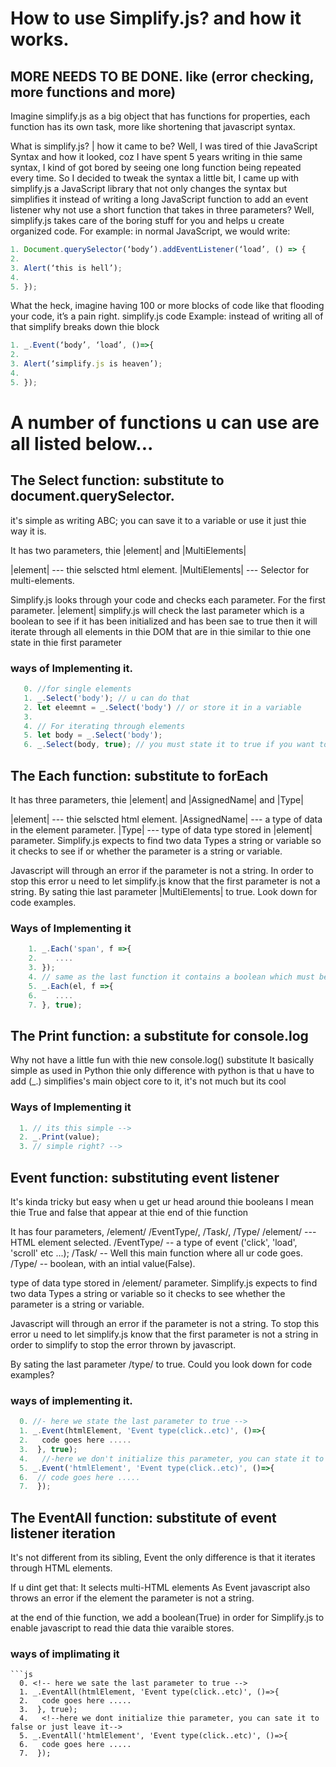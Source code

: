 <!-- 
I am Kato isa creator of simplify.js
Adress: Uganda, Kampala, Sseguku/Fort.
webste: https://katoisa256.ga.
google: katoisa256.
whatsApp: +256705207718.
I mainly use whatsApp, coz its easy for me to comunicate with people.
If you wanna become a contributer or wnna work on sme other.
Project contact methrough whatsApp ....
 -->

# How to use Simplify.js? and how it works.
## MORE NEEDS TO BE DONE. like (error checking, more functions and more)
Imagine simplify.js as a big object that has functions for properties, each function has its own task,
more like shortening that javascript syntax.

What is simplify.js? | how it came to be?
Well, I was tired of thie JavaScript Syntax and how it looked, coz I have spent 5 years writing in thie same syntax, I kind of got bored by seeing one long function being repeated every time.
So I decided to tweak the syntax a little bit, I came up with simplify.js a JavaScript library that not only changes the syntax but simplifies it instead of writing a long JavaScript function to add an event listener why not use a short function that takes in three parameters?
Well, simplify.js takes care of the boring stuff for you and helps u create organized code.
For example: in normal JavaScript, we would write:
```js  
1. Document.querySelector(‘body’).addEventListener(‘load’, () => {
2. 
3. Alert(‘this is hell’);
4. 
5. });
```
What the heck, imagine having 100 or more blocks of code like that flooding your code, it’s a pain right.
simplify.js code Example: instead of writing all of that simplify breaks down thie block

```js
1. _.Event(‘body’, ‘load’, ()=>{
2. 
3. Alert(‘simplify.js is heaven’);
4. 
5. });
```
# A number of functions u can use are all listed below...

  ## The Select function: substitute to document.querySelector. <!-- document.querySelector('body') -->
it's simple as writing ABC;
you can save it to a variable or use it just thie way it is.

It has two parameters, thie |element| and |MultiElements|

|element| --- thie selscted html element.
|MultiElements| --- Selector for multi-elements.

Simplify.js looks through your code and checks each parameter.
For the first parameter.
|element| simplify.js will check the last parameter which is 
a boolean to see if it has been initialized and has been sae to true
then it will iterate through all elements in thie DOM that are in thie similar to
thie one state in thie first parameter
     
     
   ### ways of Implementing it.
```js
   0. //for single elements
   1. _.Select('body'); // u can do that
   2. let eleemnt = _.Select('body') // or store it in a variable 
   3. 
   4. // For iterating through elements 
   5. let body = _.Select('body');
   6. _.Select(body, true); // you must state it to true if you want to select multiple elements -->
```
  ## The Each function: substitute to forEach <!-- document.querySelector('span').forEach(f =>{ ... }) -->
It has three parameters, thie |element| and |AssignedName| and |Type|

|element| --- thie selscted html element.
|AssignedName| --- a type of data in the element parameter.
|Type| --- type of data type stored in |element| parameter.
Simplify.js expects to find two data Types a string or variable 
so it checks to see if or whether the parameter is a string or variable.

Javascript will through an error if the parameter is not
a string.
In order to stop this error u need to let simplify.js know
that the first parameter is not a string.
By sating thie last parameter |MultiElements| to true.
Look down for code examples.

  ### Ways of Implementing it
  ```js
      1. _.Each('span', f =>{
      2.    ....
      3. });
      4. // same as the last function it contains a boolean which must be sate to true if the element is not a string-->
      5. _.Each(el, f =>{
      6.    ....
      7. }, true);
  ```
  ## The Print function: a substitute for console.log
Why not have a little fun with thie new console.log() substitute
It basically simple as used in Python thie only difference with python 
is that u have to add (_.) simplifies's main object core to it,
it's not much but its cool
  ### Ways of Implementing it
  ```js
    1. // its this simple --> 
    2. _.Print(value);
    3. // simple right? -->
  ```
  ## Event function: substituting event listener
It's kinda tricky but easy when u get ur head around thie booleans
I mean thie True and false that appear at thie end of thie function

It has four parameters, /element/ /EventType/, /Task/, /Type/
/element/ --- HTML element selected.
/EventType/ -- a type of event ('click', 'load', 'scroll' etc ...);
/Task/ -- Well this main function where all ur code goes.
/Type/ -- boolean, with an intial value(False).

type of data type stored in /element/ parameter.
Simplify.js expects to find two data Types a string or variable 
so it checks to see whether the parameter is a string or variable.

Javascript will through an error if the parameter is not
a string.
To stop this error u need to let simplify.js know
that the first parameter is not a string in order to simplify
to stop the error thrown by javascript.

By sating the last parameter /type/ to true.
Could you look down for code examples?
   ### ways of implementing it.
   ```js
     0. //- here we state the last parameter to true -->
     1. _.Event(htmlElement, 'Event type(click..etc)', ()=>{
     2.   code goes here .....
     3.  }, true); 
     4.   //-here we don't initialize this parameter, you can state it to false or leave it-->
     5. _.Event('htmlElement', 'Event type(click..etc)', ()=>{
     6.  // code goes here .....
     7.  });
  ``` 
  ## The EventAll function: substitute of event listener iteration
It's not different from its sibling, Event the only difference is
that it iterates through HTML elements.

If u dint get that: It selects multi-HTML elements
As Event javascript also throws an error if the element 
the parameter is not a string.

at the end of thie function, we add a boolean(True) in
order for Simplify.js to enable javascript to read thie 
data thie varaible stores.

  ### ways of implimating it
    ```js
      0. <!-- here we sate the last parameter to true -->
      1. _.EventAll(htmlElement, 'Event type(click..etc)', ()=>{
      2.   code goes here .....
      3.  }, true); 
      4.   <!--here we dont initialize thie parameter, you can sate it to false or just leave it-->
      5. _.EventAll('htmlElement', 'Event type(click..etc)', ()=>{
      6.   code goes here .....
      7.  });
   ```